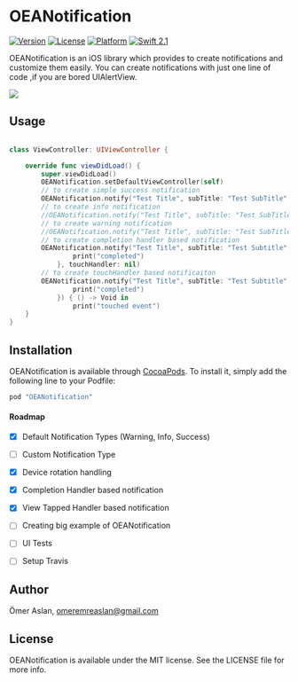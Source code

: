 # OEANotification

[![Version](https://img.shields.io/cocoapods/v/OEANotification.svg?style=flat)](http://cocoapods.org/pods/OEANotification)
[![License](https://img.shields.io/cocoapods/l/OEANotification.svg?style=flat)](http://cocoapods.org/pods/OEANotification)
[![Platform](https://img.shields.io/cocoapods/p/OEANotification.svg?style=flat)](http://cocoapods.org/pods/OEANotification)
[![Swift 2.1](https://img.shields.io/badge/Swift-2.1-orange.svg?style=flat)](https://developer.apple.com/swift/)

OEANotification is an iOS library which provides to create notifications and customize them easily.
You can create notifications with just one line of code ,if you are bored UIAlertView.

![](ScreenRecord/OEANotification.gif)


## Usage

```swift

class ViewController: UIViewController {

    override func viewDidLoad() {
        super.viewDidLoad()
        OEANotification.setDefaultViewController(self)
        // to create simple success notification
        OEANotification.notify("Test Title", subTitle: "Test SubTitle", image: nil, type: NotificationType.Success, isDismissable: true)
        // to create info notification
        //OEANotification.notify("Test Title", subTitle: "Test SubTitle", image: nil, type: NotificationType.Info, isDismissable: true)
        // to create warning notification
        //OEANotification.notify("Test Title", subTitle: "Test SubTitle", image: nil, type: NotificationType.Warning, isDismissable: true)
        // to create completion handler based notification
        OEANotification.notify("Test Title", subTitle: "Test Subtitle", image: nil, type: .Success, isDismissable: true, completion: { () -> Void in
                print("completed")
            }, touchHandler: nil)
        // to create touchHandler based notificaiton
        OEANotification.notify("Test Title", subTitle: "Test Subtitle", image: nil, type: .Success, isDismissable: true, completion: { () -> Void in
                print("completed")
            }) { () -> Void in
                print("touched event")
    }
}
```

## Installation

OEANotification is available through [CocoaPods](http://cocoapods.org). To install
it, simply add the following line to your Podfile:

```ruby
pod "OEANotification"
```

#### Roadmap 

- [X] Default Notification Types (Warning, Info, Success)
- [ ] Custom Notification Type
- [X] Device rotation handling
- [X] Completion Handler based notification
- [X] View Tapped Handler based notification
- [ ] Creating big example of OEANotification
- [ ] UI Tests
- [ ] Setup Travis


## Author

Ömer Aslan, omeremreaslan@gmail.com

## License

OEANotification is available under the MIT license. See the LICENSE file for more info.


